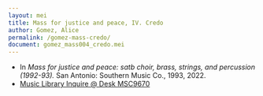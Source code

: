 ```yaml
---
layout: mei
title: Mass for justice and peace, IV. Credo
author: Gomez, Alice
permalink: /gomez-mass-credo/
document: gomez_mass004_credo.mei
---
```


- In *Mass for justice and peace: satb choir, brass, strings, and percussion (1992-93).* San Antonio: Southern Music Co., 1993, 2022.
- <a href="https://tufts.primo.exlibrisgroup.com/permalink/01TUN_INST/1kc9gia/alma991018726335203851" target="_blank">Music Library Inquire @ Desk MSC9670</a>
